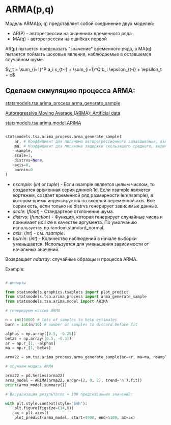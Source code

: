 # ARMA(p,q)

Модель ARMA(p, q) представляет собой соединение двух моделей:
- AR(P) - авторегрессии на знанениях временного ряда
- MA(q) - авторегрессии на ошибках первой

AR(p) пытается предсказать "значение" временного ряда, а MA(q) пытается поймать шоковые явления, наблюдаемые в оставшемся случайном шуме.

$y_t = \sum_{i=1}^P a_i x_{t-i} + \sum_{i=1}^Q b_i \epsilon_{t-i} + \epsilon_t + c$

## Сделаем симуляцию процесса ARMA:

[statsmodels.tsa.arima_process.arma_generate_sample](https://www.statsmodels.org/dev/generated/statsmodels.tsa.arima_process.arma_generate_sample.html#statsmodels.tsa.arima_process.arma_generate_sample)

[Autoregressive Moving Average (ARMA): Artificial data](https://www.statsmodels.org/dev/examples/notebooks/generated/tsa_arma_1.html)

[statsmodels.tsa.arima.model.ARIMA](https://www.statsmodels.org/stable/generated/statsmodels.tsa.arima.model.ARIMA.html)



```python

statsmodels.tsa.arima_process.arma_generate_sample(
    ar, # Коэффициент для полинома авторегрессионного запаздывания, включая нулевую задержку.
    ma, # Коэффициент для полинома задержки скользящего среднего, включая нулевую задержку.
    nsample,
    scale=1,
    distrvs=None,
    axis=0,
    burnin=0
)

```
- *nsample*: (*int* or *tuple*) - Если nsample является целым числом, то создается временная серия длиной 1d. Если nsample является кортежем, создает временной ряд размерности len(nsample), в котором время индексируется по входной переменной axis. Все серии есть, если только не distrvs генерирует зависимые данные.
- *scale*: (*float*) - Стандартное отклонение шума.
- *distrvs*: (*function*) - Функция, которая генерирует случайные числа и принимает их size в качестве аргумента. По умолчанию используется np.random.standard_normal.
- *axis*: (*int*) - см. *nsample*.
- *burnin*: (*int*) - Количество наблюдений в начале выборки уменьшается. Используется для уменьшения зависимости от начальных значений.

Возвращает *ndarray*: случайные образцы и процесса ARMA.

Example:

```python

# импорты

from statsmodels.graphics.tsaplots import plot_predict
from statsmodels.tsa.arima_process import arma_generate_sample
from statsmodels.tsa.arima.model import ARIMA

# генерируем массив ARMA

n = int(5000) # lots of samples to help estimates
burn = int(n/10) # number of samples to discard before fit

alphas = np.array([0.5, -0.25])
betas = np.array([0.5, -0.3])
ar = np.r_[1, -alphas]
ma = np.r_[1, betas]

arma22 = sm.tsa.arima_process.arma_generate_sample(ar=ar, ma=ma, nsample=n, burnin=burn)

# обучаем модиль ARMA

arma22 = pd.Series(arma22)
arma_model = ARIMA(arma22, order=(2, 0, 2), trend='n').fit()
print(arma_model.summary())

# Визуализация результатов + 100 предсказанных значений:

with plt.style.context(style='bmh'):
    plt.figure(figsize=(14,8))
    ax = plt.axes()
    plot_predict(arma_model, start=4900, end=5100, ax=ax)



```